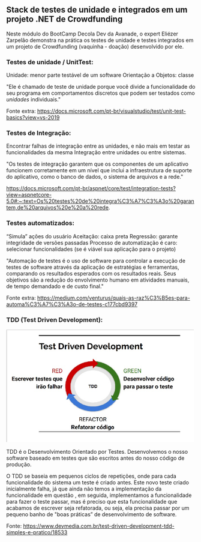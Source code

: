 ##                                            Stack de testes de unidade e integrados em um projeto .NET de Crowdfunding



Neste módulo do BootCamp Decola Dev da Avanade, o expert Eliézer Zarpelão demonstra na prática os testes de unidade e testes integrados em um projeto de Crowdfunding (vaquinha - doação) desenvolvido por ele.



### Testes de unidade / UnitTest:

Unidade: menor parte testável de um software 
Orientação a Objetos: classe

"Ele é chamado de teste de unidade porque você divide a funcionalidade do seu programa em comportamentos discretos que podem ser testados como *unidades* individuais."

Fonte extra: https://docs.microsoft.com/pt-br/visualstudio/test/unit-test-basics?view=vs-2019



### Testes de Integração:

Encontrar falhas de integração entre as unidades, e não mais em testar as funcionalidades da mesma Integração entre unidades ou entre sistemas.

"Os testes de integração garantem que os componentes de um aplicativo funcionem corretamente em um nível que inclui a infraestrutura de suporte do aplicativo, como o banco de dados, o sistema de arquivos e a rede."

https://docs.microsoft.com/pt-br/aspnet/core/test/integration-tests?view=aspnetcore-5.0#:~:text=Os%20testes%20de%20integra%C3%A7%C3%A3o%20garantem,de%20arquivos%20e%20a%20rede.



### Testes automatizados:

“Simula” ações do usuário 
Aceitação: caixa preta 
Regressão: garante integridade de versões passadas 
Processo de automatização é caro: selecionar funcionalidades (se é viável sua aplicação para o projeto)

"Automação de testes é o uso de software para controlar a execução de testes de software através da aplicação de estratégias e ferramentas, comparando os resultados esperados com os resultados reais. Seus objetivos são a redução do envolvimento humano em atividades manuais, de tempo demandado e de custo final."

Fonte extra: https://medium.com/venturus/quais-as-raz%C3%B5es-para-automa%C3%A7%C3%A3o-de-testes-c177cbd9397



### TDD (Test Driven Development):

<p align="left">
  <img width="500" height="300" src="/imgs/TDD.jpg" alt="Imagem com o cilco do conceito de TDD ">
  </P>

TDD é o Desenvolvimento Orientado por Testes. Desenvolvemos o nosso software baseado em testes que são escritos antes do nosso código de produção.

O TDD se baseia em pequenos ciclos de repetições, onde para cada funcionalidade do sistema um teste é criado antes. Este novo teste criado inicialmente falha, já que ainda não temos a implementação da funcionalidade em questão , em seguida, implementamos a funcionalidade para fazer o teste passar, mas é preciso que esta funcionalidade que acabamos de escrever seja refatorada, ou seja, ela precisa passar por um pequeno banho de "boas práticas” de desenvolvimento de software.

Fonte: https://www.devmedia.com.br/test-driven-development-tdd-simples-e-pratico/18533











